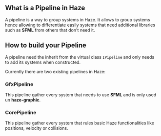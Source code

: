 ## What is a Pipeline in Haze

A pipeline is a way to group systems in Haze. It allows to group systems hence allowing to differentiate easily systems
that need additional libraries such as **SFML** from others that don't need it.

## How to build your Pipeline

A pipeline need the inherit from the virtual class `IPipeline` and only needs to add its systems when constructed.

Currently there are two existing pipelines in Haze:

### GfxPipeline

This pipeline gather every system that needs to use **SFML** and is only used un **haze-graphic**.

### CorePipeline

This pipeline gather every system that rules basic Haze functionalities like positions, velocity or collisions.
